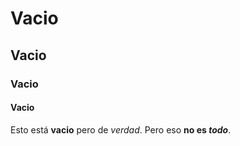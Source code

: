 # Vacio
## Vacio
### Vacio
#### Vacio

Esto está **vacio** pero de *verdad*. Pero eso **no es _todo_**.
